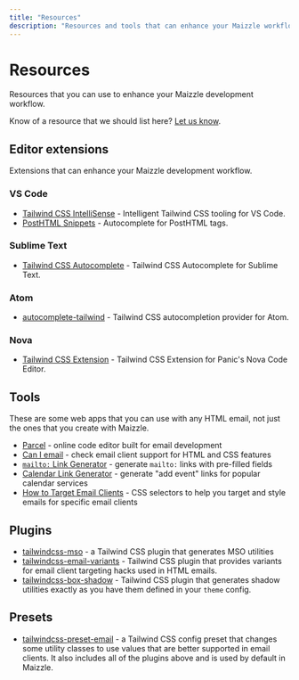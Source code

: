 ```yaml
---
title: "Resources"
description: "Resources and tools that can enhance your Maizzle workflow."
---
```


# Resources

Resources that you can use to enhance your Maizzle development workflow.

Know of a resource that we should list here? [Let us know](https://github.com/maizzle/maizzle.com/issues/new).

## Editor extensions

Extensions that can enhance your Maizzle development workflow.

### VS Code

- [Tailwind CSS IntelliSense](https://marketplace.visualstudio.com/items?itemName=bradlc.vscode-tailwindcss) - Intelligent Tailwind CSS tooling for VS Code.
- [PostHTML Snippets](https://marketplace.visualstudio.com/items?itemName=cossssmin.posthtml) - Autocomplete for PostHTML tags.

### Sublime Text

- [Tailwind CSS Autocomplete](https://packagecontrol.io/packages/Tailwind%20CSS%20Autocomplete) - Tailwind CSS Autocomplete for Sublime Text.

### Atom

- [autocomplete-tailwind](https://atom.io/packages/autocomplete-tailwind) - Tailwind CSS autocompletion provider for Atom.

### Nova

- [Tailwind CSS Extension](https://extensions.panic.com/extensions/jasonplatts/jasonplatts.tailwindcss/) - Tailwind CSS Extension for Panic's Nova Code Editor.

## Tools

These are some web apps that you can use with any HTML email, not just the ones that you create with Maizzle.

- [Parcel](https://parcel.io) - online code editor built for email development
- [Can I email](https://www.caniemail.com/) - check email client support for HTML and CSS features
- [`mailto:` Link Generator](https://parcel.io/tools/mailto) - generate `mailto:` links with pre-filled fields
- [Calendar Link Generator](https://parcel.io/tools/calendar) - generate "add event" links for popular calendar services
- [How to Target Email Clients](https://www.howtotarget.email/) - CSS selectors to help you target and style emails for specific email clients

## Plugins

- [tailwindcss-mso](https://github.com/maizzle/tailwindcss-mso) - a Tailwind CSS plugin that generates MSO utilities
- [tailwindcss-email-variants](https://github.com/maizzle/tailwindcss-email-variants) - Tailwind CSS plugin that provides variants for email client targeting hacks used in HTML emails.
- [tailwindcss-box-shadow](https://github.com/cossssmin/tailwindcss-box-shadow) - Tailwind CSS plugin that generates shadow utilities exactly as you have them defined in your `theme` config.

## Presets

- [tailwindcss-preset-email](https://github.com/maizzle/tailwindcss-preset-email) - a Tailwind CSS config preset that changes some utility classes to use values that are better supported in email clients. It also includes all of the plugins above and is used by default in Maizzle.

